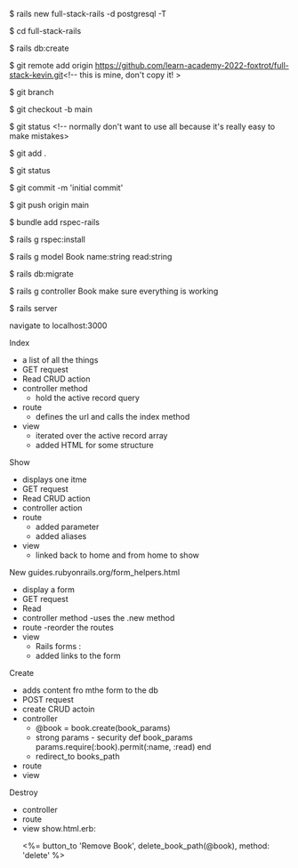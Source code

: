 $ rails new full-stack-rails -d postgresql -T

$ cd full-stack-rails

$ rails db:create

$ git remote add origin <https://github.com/learn-academy-2022-foxtrot/full-stack-kevin.git><!-- this is mine, don't copy it! >

$ git branch

$ git checkout -b main

$ git status <!-- normally don't want to use all because it's really easy to make mistakes>

$ git add .

$ git status

$ git commit -m 'initial commit'

$ git push origin main

$ bundle add rspec-rails

$ rails g rspec:install

$ rails g model Book name:string read:string

$ rails db:migrate

$ rails g controller Book make sure everything is working

$ rails server

navigate to localhost:3000





Index
- a list of all the things
- GET request
- Read CRUD action
- controller method
    - hold the active record query
- route 
    - defines the url and calls the index method
- view
    - iterated over the active record array
    - added HTML for some structure


Show
- displays one itme
- GET request
- Read CRUD action
- controller action
- route 
    - added parameter
    - added aliases
- view
    - linked back to home and from home to show



New   guides.rubyonrails.org/form_helpers.html
- display a form
- GET request
- Read
- controller method
    -uses the .new method
- route
    -reorder the routes
- view
    - Rails forms :
    - added links to the form


Create
- adds content fro mthe form to the db
- POST request
- create CRUD actoin
- controller 
    - @book = book.create(book_params)
    - strong params - security
       def book_params
            params.require(:book).permit(:name, :read)
        end
    - redirect_to books_path
- route 
- view

Destroy
- controller
- route 
- view
    show.html.erb:
    <p> <%= button_to 'Remove Book', delete_book_path(@book), method: 'delete' %> </p>